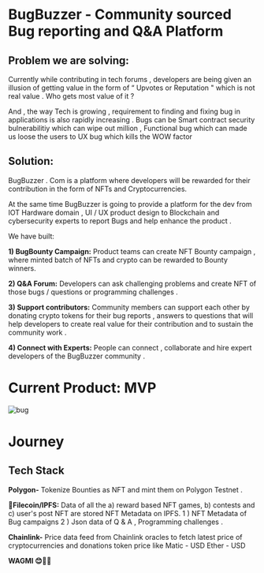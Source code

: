 # BugBuzzer - Community sourced Bug reporting and Q&A Platform

## Problem we are solving:

Currently while contributing in tech forums , developers are being given an illusion
of getting value in the form of “ Upvotes or Reputation " which is not real value . Who
gets most value of it ?

And , the way Tech is growing , requirement to finding and fixing bug in applications
is also rapidly increasing . Bugs can be Smart contract security bulnerabilitiy which
can wipe out million , Functional bug which can made us loose the users to UX bug
which kills the WOW factor


## Solution:

BugBuzzer . Com is a platform where developers will be rewarded for their
contribution in the form of NFTs and Cryptocurrencies.


At the same time BugBuzzer is going to provide a platform for the dev from IOT
Hardware domain , UI / UX product design to Blockchain and cybersecurity experts to
report Bugs and help enhance the product .


We have built:

**1) BugBounty Campaign:** Product teams can create NFT Bounty campaign , where
minted batch of NFTs and crypto can be rewarded to Bounty winners.

**2) Q&A Forum:** Developers can ask challenging problems and create NFT of those
bugs / questions or programming challenges .

**3) Support contributors:** Community members can support each other by donating
crypto tokens for their bug reports , answers to questions that will help developers
to create real value for their contribution and to sustain the community work .

**4) Connect with Experts:** People can connect , collaborate and hire expert developers
of the BugBuzzer community .


# Current Product: MVP

![bug](https://user-images.githubusercontent.com/69969675/160269677-c66b3e01-85f4-442a-bcce-2c369a249cfe.png) 


# Journey


## Tech Stack

**Polygon-** Tokenize Bounties as NFT and mint them on Polygon Testnet .


**💾Filecoin/IPFS:** Data of all the a) reward based NFT games, b) contests and c) user's post NFT are stored NFT Metadata on IPFS.
1 ) NFT Metadata of Bug campaigns 2 ) Json data of Q & A , Programming challenges .


**Chainlink-** Price data feed from Chainlink oracles to fetch latest price of
cryptocurrencies and donations token price like Matic - USD Ether - USD



**WAGMI 😊🚀🚀**

